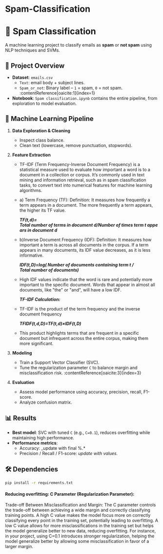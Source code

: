 # Spam-Classification

# 📧 Spam Classification

A machine learning project to classify emails as **spam** or **not spam** using NLP techniques and SVMs.

## 🚀 Project Overview

- **Dataset**: `emails.csv`
  - `Text`: email body + subject lines.
  - `Spam_or_not`: Binary label – `1` = spam, `0` = not spam. :contentReference[oaicite:1]{index=1}
- **Notebook**: `Spam classification.ipynb` contains the entire pipeline, from exploration to model evaluation.

## 🧠 Machine Learning Pipeline

1. **Data Exploration & Cleaning**
   - Inspect class balance.
   - Clean text (lowercase, remove punctuation, stopwords).

2. **Feature Extraction**
   - TF-IDF (Term Frequency-Inverse Document Frequency) is a statistical measure used to evaluate how important a word is to a document in a collection or corpus. It’s commonly used in text mining and information retrieval, such as in spam classification tasks, to convert text into numerical features for machine learning algorithms.
   - a) Term Frequency (TF):
Definition: It measures how frequently a term appears in a document. The more frequently a term appears, the higher its TF value.

     ***TF(t,d)= Total number of terms in document d/Number of times term t appears in document d***
   - b)Inverse Document Frequency (IDF):
Definition: It measures how important a term is across all documents in the corpus. If a term appears in many documents, its IDF value decreases, as it is less informative.

     ***IDF(t,D)=log( Number of documents containing term t / Total number of documents)***
   -  High IDF values indicate that the word is rare and potentially more important to the specific document. Words that appear in almost all documents, like "the" or "and", will have a low IDF.
     
      ***TF-IDF Calculation:***
   -  TF-IDF is the product of the term frequency and the inverse document frequency

      ***TFIDF(t,d,D)=TF(t,d)×IDF(t,D)***
   - This product highlights terms that are frequent in a specific document but infrequent across the entire corpus, making them more significant. 
 

3. **Modeling**
   - Train a Support Vector Classifier (SVC).
   - Tune the regularization parameter `C` to balance margin and misclassification risk. :contentReference[oaicite:3]{index=3}

4. **Evaluation**
   - Assess model performance using accuracy, precision, recall, F1-score.
   - Analyze confusion matrix.

## 📊 Results

- **Best model**: SVC with tuned `C` (e.g., `C=0.1`), reduces overfitting while maintaining high performance.
- **Performance metrics**:
  - Accuracy: _update with final %.*
  - Precision / Recall / F1-score: _update with values._

## 🛠️ Dependencies

```bash
pip install -r requirements.txt
```









#### Reducing overfitting: C Parameter (Regularization Parameter):
Trade-off Between Misclassification and Margin: The C parameter controls the trade-off between achieving a wide margin and correctly classifying training points.
A high C value makes the model focus more on correctly classifying every point in the training set, potentially leading to overfitting.
A low C value allows for more misclassifications in the training set but helps the model generalize better to new data, reducing overfitting.
For instance, in your project, using C=0.1 introduces stronger regularization, helping the model generalize better by allowing some misclassification in favor of a larger margin.
